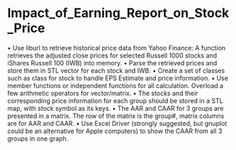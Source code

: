 # Impact_of_Earning_Report_on_Stock_Price
•	Use liburl to retrieve historical price data from Yahoo Finance: A function retrieves the adjusted close prices for selected Russell 1000 stocks and iShares Russell 100
(IWB) into memory.
•	Parse the retrieved prices and store them in STL vector for each stock and IWB.
•	Create a set of classes such as class for stock to handle EPS Estimate and price information.
•	Use member functions or independent functions for all calculation. Overload a few arithmetic operators for vector/matrix.
•	The stocks and their corresponding price information for each group should be stored in a STL map, with stock symbol as its keys.
•	The AAR and CAAR for 3 groups are presented in a matrix. The row of the matrix is the group#, matrix columns are for AAR and CAAR.
•	Use Excel Driver (strongly suggested, but gnuplot could be an alternative for Apple computers) to show the CAAR from all 3 groups in one graph.
